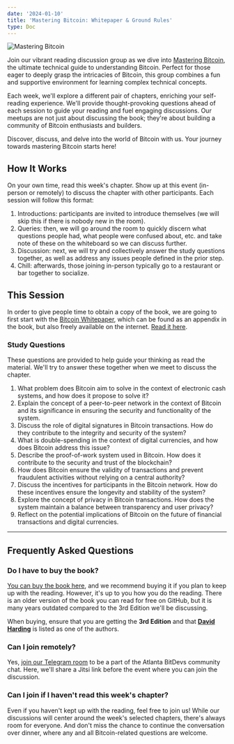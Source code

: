 ```yaml
---
date: '2024-01-10'
title: 'Mastering Bitcoin: Whitepaper & Ground Rules'
type: Doc
---
```


![Mastering Bitcoin](/mastering-bitcoin-whitepaper.jpg)

Join our vibrant reading discussion group as we dive into <a href="https://www.amazon.com/Mastering-Bitcoin-Programming-Open-Blockchain/dp/1098150090?crid=3FFD1FN2H7TZF&keywords=mastering+bitcoin+3rd+edition&qid=1703963363&sprefix=mastering+bitcoin,aps,153&sr=8-1&ufe=app_do:amzn1.fos.006c50ae-5d4c-4777-9bc0-4513d670b6bc" target="_blank">Mastering Bitcoin</a>, the ultimate technical guide to understanding Bitcoin. Perfect for those eager to deeply grasp the intricacies of Bitcoin, this group combines a fun and supportive environment for learning complex technical concepts.

Each week, we'll explore a different pair of chapters, enriching your self-reading experience. We'll provide thought-provoking questions ahead of each session to guide your reading and fuel engaging discussions. Our meetups are not just about discussing the book; they're about building a community of Bitcoin enthusiasts and builders.

Discover, discuss, and delve into the world of Bitcoin with us. Your journey towards mastering Bitcoin starts here!

## How It Works

On your own time, read this week's chapter. Show up at this event (in-person or remotely) to discuss the chapter with other participants. Each session will follow this format:

1. Introductions: participants are invited to introduce themselves (we will skip this if there is nobody new in the room).
2. Queries: then, we will go around the room to quickly discern what questions people had, what people were confused about, etc. and take note of these on the whiteboard so we can discuss further.
3. Discussion: next, we will try and collectively answer the study questions together, as well as address any issues people defined in the prior step.
4. Chill: afterwards, those joining in-person typically go to a restaurant or bar together to socialize.

## This Session

In order to give people time to obtain a copy of the book, we are going to first start with the <a href="https://spiral.xyz/bitcoin.pdf" target="_blank">Bitcoin Whitepaper</a>, which can be found as an appendix in the book, but also freely available on the internet. <a href="https://spiral.xyz/bitcoin.pdf" target="_blank">Read it here</a>.

### Study Questions

These questions are provided to help guide your thinking as read the material. We'll try to answer these together when we meet to discuss the chapter.

1. What problem does Bitcoin aim to solve in the context of electronic cash systems, and how does it propose to solve it?
2. Explain the concept of a peer-to-peer network in the context of Bitcoin and its significance in ensuring the security and functionality of the system.
3. Discuss the role of digital signatures in Bitcoin transactions. How do they contribute to the integrity and security of the system?
4. What is double-spending in the context of digital currencies, and how does Bitcoin address this issue?
5. Describe the proof-of-work system used in Bitcoin. How does it contribute to the security and trust of the blockchain?
6. How does Bitcoin ensure the validity of transactions and prevent fraudulent activities without relying on a central authority?
7. Discuss the incentives for participants in the Bitcoin network. How do these incentives ensure the longevity and stability of the system?
8. Explore the concept of privacy in Bitcoin transactions. How does the system maintain a balance between transparency and user privacy?
9. Reflect on the potential implications of Bitcoin on the future of financial transactions and digital currencies.

---

## Frequently Asked Questions

### Do I have to buy the book?

<a href="https://www.amazon.com/Mastering-Bitcoin-Programming-Open-Blockchain/dp/1098150090?crid=3FFD1FN2H7TZF&keywords=mastering+bitcoin+3rd+edition&qid=1703963363&sprefix=mastering+bitcoin,aps,153&sr=8-1&ufe=app_do:amzn1.fos.006c50ae-5d4c-4777-9bc0-4513d670b6bc" target="_blank">You can buy the book here</a>, and we recommend buying it if you plan to keep up with the reading. However, it's up to you how you do the reading. There is an older version of the book you can read for free on GitHub, but it is many years outdated compared to the 3rd Edition we'll be discussing.

When buying, ensure that you are getting the **3rd Edition** and that <a href="https://twitter.com/hrdng" target="_blank">**David Harding**</a> is listed as one of the authors.

### Can I join remotely?

Yes, <a href="https://atlantabitdevs.org/telegram/" target="_blank">join our Telegram room</a> to be a part of the Atlanta BitDevs community chat. Here, we'll share a Jitsi link before the event where you can join the discussion.

### Can I join if I haven't read this week's chapter?

Even if you haven't kept up with the reading, feel free to join us! While our discussions will center around the week's selected chapters, there's always room for everyone. And don't miss the chance to continue the conversation over dinner, where any and all Bitcoin-related questions are welcome.
